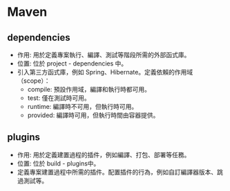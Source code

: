 
# Maven

## dependencies

+ 作用: 用於定義專案執行、編譯、測試等階段所需的外部函式庫。
+ 位置: 位於 project - dependencies 中。
+ 引入第三方函式庫，例如 Spring、Hibernate。定義依賴的作用域（scope）：
    + compile: 預設作用域，編譯和執行時都可用。
    + test: 僅在測試時可用。
    + runtime: 編譯時不可用，但執行時可用。
    + provided: 編譯時可用，但執行時間由容器提供。

## plugins
+ 作用: 用於定義建置過程的插件，例如編譯、打包、部署等任務。
+ 位置: 位於 build - plugins中。
+ 定義專案建置過程中所需的插件。配置插件的行為，例如自訂編譯器版本、跳過測試等。
